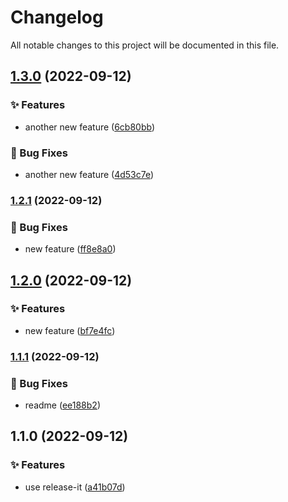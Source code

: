 # Changelog

All notable changes to this project will be documented in this file.

## [1.3.0](https://github.com/tilowestermann/release-it-conventional-changelog/compare/1.2.1...1.3.0) (2022-09-12)


### ✨ Features

* another new feature ([6cb80bb](https://github.com/tilowestermann/release-it-conventional-changelog/commit/6cb80bb62b2c1bcacf54c8afff964fa1d7875149))


### 🐛 Bug Fixes

* another new feature ([4d53c7e](https://github.com/tilowestermann/release-it-conventional-changelog/commit/4d53c7e1423e1c5bf41bb8d75c546a0256e0828d))

### [1.2.1](https://github.com/tilowestermann/release-it-conventional-changelog/compare/1.2.0...1.2.1) (2022-09-12)


### 🐛 Bug Fixes

* new feature ([ff8e8a0](https://github.com/tilowestermann/release-it-conventional-changelog/commit/ff8e8a0c662bc5b9a964fe423ca584d7f9e0f92f))

## [1.2.0](https://github.com/tilowestermann/release-it-conventional-changelog/compare/1.1.1...1.2.0) (2022-09-12)


### ✨ Features

* new feature ([bf7e4fc](https://github.com/tilowestermann/release-it-conventional-changelog/commit/bf7e4fccd841b911c44628b6902ebda4a2eb4082))

### [1.1.1](https://github.com/tilowestermann/release-it-conventional-changelog/compare/1.1.0...1.1.1) (2022-09-12)


### 🐛 Bug Fixes

* readme ([ee188b2](https://github.com/tilowestermann/release-it-conventional-changelog/commit/ee188b2d39262393d06182017deb6ec7023ecdaa))

## 1.1.0 (2022-09-12)


### ✨ Features

* use release-it ([a41b07d](https://github.com/tilowestermann/release-it-conventional-changelog/commit/a41b07de715ea1cf9065689e712c07a4bfc654f6))